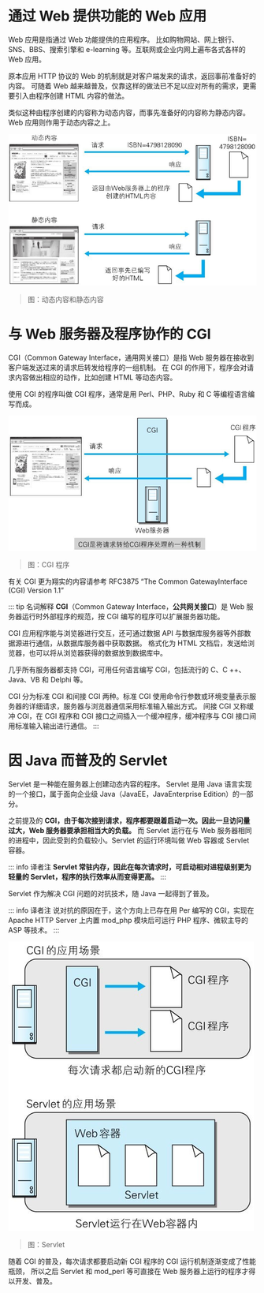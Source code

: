 # 通过 Web 提供功能的 Web 应用

Web 应用是指通过 Web 功能提供的应用程序。
比如购物网站、网上银行、SNS、BBS、搜索引擎和 e-learning 等。互联网或企业内网上遍布各式各样的 Web 应用。

原本应用 HTTP 协议的 Web 的机制就是对客户端发来的请求，返回事前准备好的内容。
可随着 Web 越来越普及，仅靠这样的做法已不足以应对所有的需求，更需要引入由程序创建 HTML 内容的做法。

类似这种由程序创建的内容称为动态内容，而事先准备好的内容称为静态内容。Web 应用则作用于动态内容之上。

![img](./assets/02.png)
> 图：动态内容和静态内容










# 与 Web 服务器及程序协作的 CGI

CGI（Common Gateway Interface，通用网关接口）是指 Web 服务器在接收到客户端发送过来的请求后转发给程序的一组机制。
在 CGI 的作用下，程序会对请求内容做出相应的动作，比如创建 HTML 等动态内容。

使用 CGI 的程序叫做 CGI 程序，通常是用 Perl、PHP、Ruby 和 C 等编程语言编写而成。

![img](./assets/03.png)
> 图：CGI 程序

有关 CGI 更为翔实的内容请参考 RFC3875 “The Common GatewayInterface (CGI) Version 1.1”

::: tip 名词解释
**CGI**（Common Gateway Interface，**公共网关接口**）是 Web 服务器运行时外部程序的规范，按 CGI 编写的程序可以扩展服务器功能。

CGI 应用程序能与浏览器进行交互，还可通过数据 API 与数据库服务器等外部数据源进行通信，从数据库服务器中获取数据。
格式化为 HTML 文档后，发送给浏览器，也可以将从浏览器获得的数据放到数据库中。

几乎所有服务器都支持 CGI，可用任何语言编写 CGI，包括流行的 C、C ++、Java、VB 和 Delphi 等。

CGI 分为标准 CGI 和间接 CGI 两种。标准 CGI 使用命令行参数或环境变量表示服务器的详细请求，服务器与浏览器通信采用标准输入输出方式。
间接 CGI 又称缓冲 CGI，在 CGI 程序和 CGI 接口之间插入一个缓冲程序，缓冲程序与 CGI 接口间用标准输入输出进行通信。
:::










# 因 Java 而普及的 Servlet

Servlet 是一种能在服务器上创建动态内容的程序。
Servlet 是用 Java 语言实现的一个接口，属于面向企业级 Java（JavaEE，JavaEnterprise Edition）的一部分。

之前提及的 **CGI，由于每次接到请求，程序都要跟着启动一次。因此一旦访问量过大，Web 服务器要承担相当大的负载。**
而 Servlet 运行在与 Web 服务器相同的进程中，因此受到的负载较小。Servlet 的运行环境叫做 Web 容器或 Servlet 容器。

::: info 译者注
**Servlet 常驻内存，因此在每次请求时，可启动相对进程级别更为轻量的 Servlet，程序的执行效率从而变得更高。**
:::

Servlet 作为解决 CGI 问题的对抗技术，随 Java 一起得到了普及。

::: info 译者注
说对抗的原因在于，这个方向上已存在用 Per 编写的 CGl，实现在 Apache HTTP Server 上内置 mod_php 模块后可运行 PHP 程序、微软主导的 ASP 等技术。
:::

![img](./assets/04.png)
> 图：Servlet

随着 CGI 的普及，每次请求都要启动新 CGI 程序的 CGI 运行机制逐渐变成了性能瓶颈，
所以之后 Servlet 和 mod_perl 等可直接在 Web 服务器上运行的程序才得以开发、普及。













